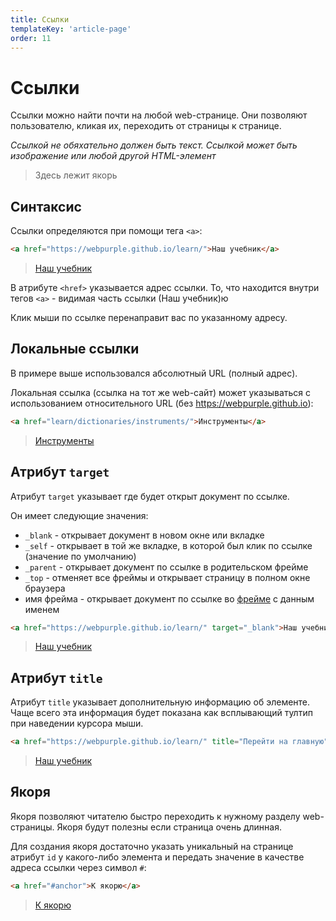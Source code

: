 ```yaml
---
title: Ссылки
templateKey: 'article-page'
order: 11
---
```


# Ссылки

Ссылки можно найти почти на любой web-странице. Они позволяют пользователю, кликая их, переходить от страницы к странице.

_Ссылкой не обяхательно должен быть текст. Ссылкой может быть изображение или любой другой HTML-элемент_

> <p id="anchor">Здесь лежит якорь</p>

## Синтаксис

Ссылки определяются при помощи тега `<a>`:

```html
<a href="https://webpurple.github.io/learn/">Наш учебник</a>
```

> <a href="https://webpurple.github.io/learn/">Наш учебник</a>

В атрибуте `<href>` указывается адрес ссылки. То, что находится внутри тегов `<a>` - видимая часть ссылки (Наш учебник)ю

Клик мыши по ссылке перенаправит вас по указанному адресу.

## Локальные ссылки

В примере выше использовался абсолютный URL (полный адрес).

Локальная ссылка (ссылка на тот же web-сайт) может указываться с использованием относительного URL (без https://webpurple.github.io):

```html
<a href="learn/dictionaries/instruments/">Инструменты</a>
```

> [Инструменты](../instruments/README)

## Атрибут `target`

Атрибут `target` указывает где будет открыт документ по ссылке.

Он имеет следующие значения:

- `_blank` - открывает документ в новом окне или вкладке
- `_self` - открывает в той же вкладке, в которой был клик по ссылке (значение по умолчанию)
- `_parent` - открывает документ по ссылке в родительском фрейме
- `_top` - отменяет все фреймы и открывает страницу в полном окне браузера
- имя фрейма - открывает документ по ссылке во [фрейме](html_frames) с данным именем

```html
<a href="https://webpurple.github.io/learn/" target="_blank">Наш учебник</a>
```

> <a href="https://webpurple.github.io/learn/" target="_blank">Наш учебник</a>

## Атрибут `title`

Атрибут `title` указывает дополнительную информацию об элементе. Чаще всего эта информация будет показана как всплывающий тултип при наведении курсора мыши.

```html
<a href="https://webpurple.github.io/learn/" title="Перейти на главную">Наш учебник</a>
```

> <a href="https://webpurple.github.io/learn/" title="Перейти на главную">Наш учебник</a>

## Якоря

Якоря позволяют читателю быстро переходить к нужному разделу web-страницы. Якоря будут полезны если страница очень длинная.

Для создания якоря достаточно указать уникальный на странице атрибут `id` у какого-либо элемента и передать значение в качестве адреса ссылки через символ `#`:

```html
<a href="#anchor">К якорю</a>
```

> <a href="#anchor">К якорю</a>
